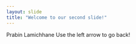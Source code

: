 ```yaml
---
layout: slide
title: "Welcome to our second slide!"
---
```

Prabin Lamichhane
Use the left arrow to go back!
